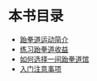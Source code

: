 # 本书目录
- [跆拳道运动简介](01.briefintro.md)  
- [练习跆拳道收益](02.benefits.md)
- [如何选择一间跆拳道馆](03.choosegym.md)
- [入门注意事项](04.tips.md)
